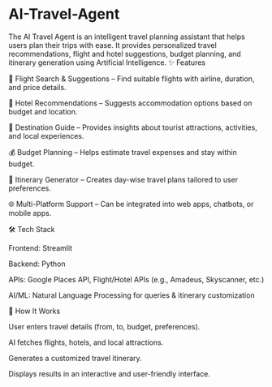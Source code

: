 # AI-Travel-Agent
The AI Travel Agent is an intelligent travel planning assistant that helps users plan their trips with ease. It provides personalized travel recommendations, flight and hotel suggestions, budget planning, and itinerary generation using Artificial Intelligence.
✨ Features

🛫 Flight Search & Suggestions – Find suitable flights with airline, duration, and price details.

🏨 Hotel Recommendations – Suggests accommodation options based on budget and location.

📍 Destination Guide – Provides insights about tourist attractions, activities, and local experiences.

💰 Budget Planning – Helps estimate travel expenses and stay within budget.

📅 Itinerary Generator – Creates day-wise travel plans tailored to user preferences.

🌐 Multi-Platform Support – Can be integrated into web apps, chatbots, or mobile apps.

🛠️ Tech Stack

Frontend: Streamlit

Backend: Python

APIs: Google Places API, Flight/Hotel APIs (e.g., Amadeus, Skyscanner, etc.)

AI/ML: Natural Language Processing for queries & itinerary customization

🚀 How It Works

User enters travel details (from, to, budget, preferences).

AI fetches flights, hotels, and local attractions.

Generates a customized travel itinerary.

Displays results in an interactive and user-friendly interface.
